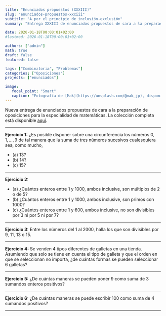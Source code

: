 ```yaml
---
title: "Enunciados propuestos (XXXIII)"
slug: "enunciados-propuestos-xxxiii"
subtitle: "A por el principio de inclusión-exclusión"
summary: "Entrega XXXIII de enunciados propuestos de cara a la preparación de oposiciones en la especialidad de matemáticas."

date: 2020-01-18T00:00:01+02:00
#lastmod: 2020-01-18T00:00:01+02:00

authors: ["admin"]
math: true
draft: false
featured: false

tags: ["Combinatoria", "Problemas"]
categories: ["Oposiciones"]
projects: ["enunciados"]

image:
   focal_point: "Smart"
   caption: "Fotografía de [Mak](https://unsplash.com/@mak_jp), disponible en [Unsplash](https://unsplash.com/photos/QW3uomMtP84)."
---
```


Nueva entrega de enunciados propuestos de cara a la preparación de oposiciones para la especialidad de matemáticas. La colección completa está disponible [aquí](/courses/enunciados/).

---

**Ejercicio 1:** ¿Es posible disponer sobre una circunferencia los números $0,1,\ldots,9$ de tal manera que la suma de tres números sucesivos cualesquiera sea, como mucho,

- (a) $13$?
- (b) $14$?
- (c) $15$?

---

**Ejercicio 2:**

- (a) ¿Cuántos enteros entre $1$ y $1000$, ambos inclusive, son múltiplos de $2$ o de $5$?
- (b) ¿Cuántos enteros entre $1$ y $1000$, ambos inclusive, son primos con $1000$?
- (c) ¿Cuántos enteros entre $1$ y $600$, ambos inclusive, no son divisibles por $3$ ni por $5$ ni por $7$?

---

**Ejercicio 3:** Entre los números del $1$ al $2000$, halla los que son divisibles por $9$, $11$, $13$ o $15$. 

---

**Ejercicio 4:** Se venden $4$ tipos diferentes de galletas en una tienda. Asumiendo que solo se tiene en cuenta el tipo de galleta y que el orden en que se seleccionan no importa, ¿de cuántas formas se pueden seleccionar $6$ galletas?

---

**Ejercicio 5:** ¿De cuántas maneras se pueden poner $9$ como suma de $3$ sumandos enteros positivos?

---

**Ejercicio 6:** ¿De cuántas maneras se puede escribir $100$ como suma de $4$ sumandos positivos?

---
